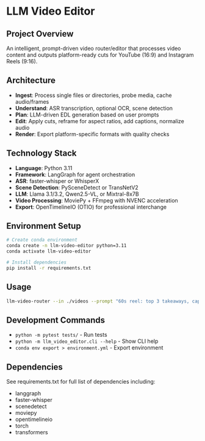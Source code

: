 # LLM Video Editor

## Project Overview
An intelligent, prompt-driven video router/editor that processes video content and outputs platform-ready cuts for YouTube (16:9) and Instagram Reels (9:16).

## Architecture
- **Ingest**: Process single files or directories, probe media, cache audio/frames
- **Understand**: ASR transcription, optional OCR, scene detection
- **Plan**: LLM-driven EDL generation based on user prompts
- **Edit**: Apply cuts, reframe for aspect ratios, add captions, normalize audio
- **Render**: Export platform-specific formats with quality checks

## Technology Stack
- **Language**: Python 3.11
- **Framework**: LangGraph for agent orchestration
- **ASR**: faster-whisper or WhisperX
- **Scene Detection**: PySceneDetect or TransNetV2
- **LLM**: Llama 3.1/3.2, Qwen2.5-VL, or Mixtral-8x7B
- **Video Processing**: MoviePy + FFmpeg with NVENC acceleration
- **Export**: OpenTimelineIO (OTIO) for professional interchange

## Environment Setup
```bash
# Create conda environment
conda create -n llm-video-editor python=3.11
conda activate llm-video-editor

# Install dependencies
pip install -r requirements.txt
```

## Usage
```bash
llm-video-router --in ./videos --prompt "60s reel: top 3 takeaways, captions, upbeat" --target reels
```

## Development Commands
- `python -m pytest tests/` - Run tests
- `python -m llm_video_editor.cli --help` - Show CLI help
- `conda env export > environment.yml` - Export environment

## Dependencies
See requirements.txt for full list of dependencies including:
- langgraph
- faster-whisper
- scenedetect
- moviepy
- opentimelineio
- torch
- transformers
